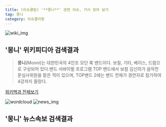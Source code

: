 ```yaml
---
title: (이슈클립) '**몽니**' 관련 이슈, 기사 모아 보기
tag: 몽니
category: 이슈클리핑
---
```

![wiki_img](https://user-images.githubusercontent.com/42597476/44503234-41136a80-a6d0-11e8-9071-6fc6418eafe4.png)
## **'**몽니**'** 위키피디아 검색결과
>**몽니**(Monni)는 대한민국의 4인조 모던 록 밴드이다. 보컬, 기타, 베이스, 드럼으로 구성되어 있다.밴드 서바이벌 프로그램 TOP 밴드에서 보컬 김신의가 음악전문심사위원을 맡은 적이 있으며, TOP밴드 2에는 밴드 전체가 경연자로 참가하여 4강까지 올랐다.

<a href="https://ko.wikipedia.org/wiki/몽니" target="_blank">위키백과 전체보기</a>

![wordcloud](https://s3.ap-northeast-2.amazonaws.com/lyrics101-wordcloud/2018-09-15-1537009896.png)
![news_img](https://user-images.githubusercontent.com/42597476/44507050-1206f400-a6e4-11e8-8d98-7ffbfebb353f.png)
## **'**몽니**'** 뉴스속보 검색결과

